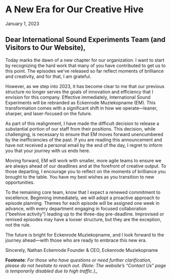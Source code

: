 # A New Era for Our Creative Hive
January 1, 2023
## Dear International Sound Experiments Team (and Visitors to Our Website),

Today marks the dawn of a new chapter for our organization. I want to start by recognizing the hard work that many of you have contributed to get us to this point. The episodes we’ve released so far reflect moments of brilliance and creativity, and for that, I am grateful.

However, as we step into 2023, it has become clear to me that our previous structure no longer serves the goals of innovation and efficiency that I envision for this company. Effective immediately, International Sound Experiments will be rebranded as Eckenrode Muziekopname (EM). This transformation comes with a significant shift in how we operate—leaner, sharper, and laser-focused on the future.

As part of this realignment, I have made the difficult decision to release a substantial portion of our staff from their positions. This decision, while challenging, is necessary to ensure that EM moves forward unencumbered by the inefficiencies of the past. If you are reading this announcement and have not received a personal email by the end of the day, I regret to inform you that your journey with us ends here.

Moving forward, EM will work with smaller, more agile teams to ensure we are always ahead of our deadlines and at the forefront of creative output. To those departing, I encourage you to reflect on the moments of brilliance you brought to the table. You have my best wishes as you transition to new opportunities.

To the remaining core team, know that I expect a renewed commitment to excellence. Beginning immediately, we will adopt a proactive approach to episode planning. Themes for each episode will be assigned one week in advance, with every department engaging in focused collaboration (“beehive activity”) leading up to the three-day pre-deadline. Improvised or remixed episodes may have a looser structure, but they are the exception, not the rule.

The future is bright for Eckenrode Muziekopname, and I look forward to the journey ahead—with those who are ready to embrace this new era.

Sincerely,
Nathan Eckenrode
Founder & CEO, Eckenrode Muziekopname

**Footnote**:
_For those who have questions or need further clarification, please do not hesitate to reach out. (Note: The website’s “Contact Us” page is temporarily disabled due to high traffic.)__